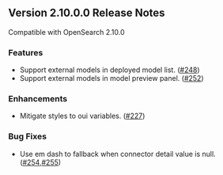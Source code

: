 ## Version 2.10.0.0 Release Notes

Compatible with OpenSearch 2.10.0


### Features

* Support external models in deployed model list. ([#248](https://github.com/opensearch-project/ml-commons-dashboards/pull/248))
* Support external models in model preview panel. ([#252](https://github.com/opensearch-project/ml-commons-dashboards/pull/252))


### Enhancements

* Mitigate styles to oui variables. ([#227](https://github.com/opensearch-project/ml-commons-dashboards/pull/227)) 

### Bug Fixes

* Use em dash to fallback when connector detail value is null. ([#254](https://github.com/opensearch-project/ml-commons-dashboards/pull/254),[#255](https://github.com/opensearch-project/ml-commons-dashboards/pull/255))